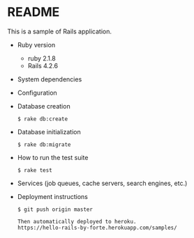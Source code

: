 README
======

This is a sample of Rails application.


* Ruby version
    * ruby 2.1.8
    * Rails 4.2.6

* System dependencies

* Configuration

* Database creation
    ```
    $ rake db:create
    ```

* Database initialization
    ```
    $ rake db:migrate
    ```

* How to run the test suite
    ```
    $ rake test
    ```

* Services (job queues, cache servers, search engines, etc.)

* Deployment instructions
    ```
    $ git push origin master

    Then automatically deployed to heroku.
    https://hello-rails-by-forte.herokuapp.com/samples/
    ```

